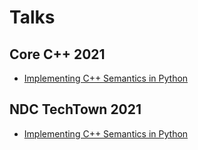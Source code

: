 # Talks



## Core C++ 2021

- [Implementing C++ Semantics in Python][corecpp2021]

## NDC TechTown 2021

- [Implementing C++ Semantics in Python][ndc2021]



[corecpp2021]:CoreCpp2021
[ndc2021]:NDC%20TechTown%202021
